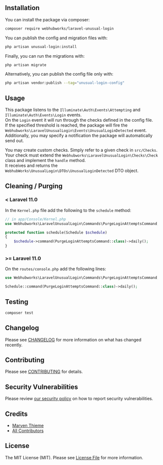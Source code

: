 ## Installation

You can install the package via composer:

```bash
composer require webhubworks/laravel-unusual-login
```

You can publish the config and migration files with:

```bash
php artisan unusual-login:install
```

Finally, you can run the migrations with:

```bash
php artisan migrate
```

Alternatively, you can publish the config file only with:

```bash
php artisan vendor:publish --tag="unusual-login-config"
```

## Usage
This package listens to the `Illuminate\Auth\Events\Attempting` and `Illuminate\Auth\Events\Login` events. \
On the `Login` event it will run through the checks defined in the config file. \
If the specified threshold is reached, the package will fire the `Webhubworks\LaravelUnusualLogin\Events\UnusualLoginDetected` event. \
Additionally, you may specify a notification the package will automatically send out.

You may create custom checks. Simply refer to a given check in `src/Checks`. \
Your check must extend the `Webhubworks\LaravelUnusualLogin\Checks\Check` class and implement the `handle` method. \
It receives and returns the `WebhubWorks\UnusualLogin\DTOs\UnusualLoginDetected` DTO object.

## Cleaning / Purging
### < Laravel 11.0
In the `Kernel.php` file add the following to the `schedule` method:

```php
// in app/Console/Kernel.php
use Webhubworks\LaravelUnusualLogin\Commands\PurgeLoginAttemptsCommand;

protected function schedule(Schedule $schedule)
{
    $schedule->command(PurgeLoginAttemptsCommand::class)->daily();
}
```

### >= Laravel 11.0
On the `routes/console.php` add the following lines:
```php
use Webhubworks\LaravelUnusualLogin\Commands\PurgeLoginAttemptsCommand;

Schedule::command(PurgeLoginAttemptsCommand::class)->daily();
```

## Testing

```bash
composer test
```

## Changelog

Please see [CHANGELOG](CHANGELOG.md) for more information on what has changed recently.

## Contributing

Please see [CONTRIBUTING](CONTRIBUTING.md) for details.

## Security Vulnerabilities

Please review [our security policy](../../security/policy) on how to report security vulnerabilities.

## Credits

- [Marven Thieme](https://github.com/marventhieme)
- [All Contributors](../../contributors)

## License

The MIT License (MIT). Please see [License File](LICENSE.md) for more information.
